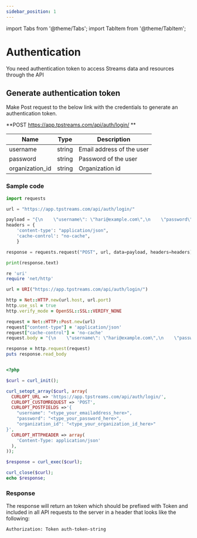 ```yaml
---
sidebar_position: 1
---
```


import Tabs from '@theme/Tabs';
import TabItem from '@theme/TabItem';

# Authentication

You need authentication token to access Streams data and resources through the API

## Generate authentication token

Make Post request to the below link with the credentials to generate an authentication token.


**POST https://app.tpstreams.com/api/auth/login/ **

| Name               | Type        | Description |
| -----------        | ----------- |----------- |
| username           | string      | Email address of the user |
| password           | string      | Password of the user |
| organization_id    | string      | Organization id |


### Sample code

<Tabs>
<TabItem value="py" label="Python">

```py
import requests

url = "https://app.tpstreams.com/api/auth/login/"

payload = "{\n    \"username\": \"hari@example.com\",\n    \"password\": \"welcome\",\n \"organization_id\": \"auhf2k\"}"
headers = {
    'content-type': "application/json",
    'cache-control': "no-cache",
    }

response = requests.request("POST", url, data=payload, headers=headers)

print(response.text)
```

</TabItem>
<TabItem value="rb" label="Ruby">

```rb
re 'uri'
require 'net/http'

url = URI("https://app.tpstreams.com/api/auth/login/")

http = Net::HTTP.new(url.host, url.port)
http.use_ssl = true
http.verify_mode = OpenSSL::SSL::VERIFY_NONE

request = Net::HTTP::Post.new(url)
request["content-type"] = 'application/json'
request["cache-control"] = 'no-cache'
request.body = "{\n    \"username\": \"hari@example.com\",\n    \"password\": \"welcome\",\n \"organization_id\": \"auhf2k\"}"

response = http.request(request)
puts response.read_body

```

</TabItem>

<TabItem value="php" label="php">

```php

<?php

$curl = curl_init();

curl_setopt_array($curl, array(
  CURLOPT_URL => 'https://app.tpstreams.com/api/auth/login/',
  CURLOPT_CUSTOMREQUEST => 'POST',
  CURLOPT_POSTFIELDS =>'{
    "username": "<type_your_emailaddress_here>",
    "password": "<type_your_password_here>",
    "organization_id": "<type_your_organization_id_here>"
}',
  CURLOPT_HTTPHEADER => array(
    'Content-Type: application/json'
  ),
));

$response = curl_exec($curl);

curl_close($curl);
echo $response;
```

</TabItem>
</Tabs>

### Response

The response will return an token which should be prefixed with Token and included in all API requests to the server in a header that looks like the following:

```bash
Authorization: Token auth-token-string
```

